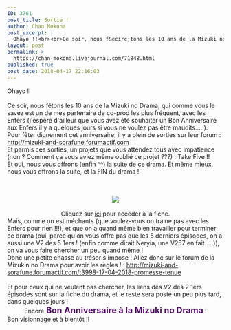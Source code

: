```yaml
---
ID: 3761
post_title: Sortie !
author: Chan Mokona
post_excerpt: |
  Ohayo !!<br><br>Ce soir, nous f&ecirc;tons les 10 ans de la Mizuki no Drama, qui comme vous le savez est un de mes partenaire de co-prod les plus fr&eacute;quent, avec les Enfers (j'esp&egrave;re d'ailleur que vous avez &eacute;t&eacute; souhaiter un Bon Anniversaire aux Enfers il y a quelques jours si vous ne voulez pas &ecirc;tre maudits.....).<br>Pour f&ecirc;ter dignement cet anniversaire, il y a plein de sorties sur leur forum : <a href="http://mizuki-and-sorafune.forumactif.com/" rel="nofollow">http://mizuki-and-sorafune.forumactif.com</a><br>Et parmis ces sorties, un projets que vous attendez tous avec impatience (non ? Comment &ccedil;a vous aviez m&ecirc;me oubli&eacute; ce projet ???) : Take Five !!<br>Et oui, nous vous offrons (enfin ^^) la suite de ce drama. Et m&ecirc;me mieux, nous vous offrons la suite, et la FIN du drama !<br><br><br><div><img src="https://i82.servimg.com/u/f82/16/34/21/14/take-f11.jpg"><span> </span><span> </span><span> </span><span> </span><span> </span><br><br>Cliquez sur <a href="https://chan-mokona.livejournal.com/tag/take%20five" rel="nofollow">ici</a> pour acc&eacute;der &agrave; la fiche.</div><div>Mais, comme on est m&eacute;chants (que voulez-vous on traine pas avec les Enfers pour rien !!!), et que on a quand m&ecirc;me bien travailler pour terminer ce drama (oui, parce qu'on vous offre pas que les 5 derniers &eacute;pisodes, on a aussi une V2 des 5 1ers ! (enfin comme dirait Neryia, une V257 en fait.....)), on va vous faire chercher un peu quand m&ecirc;me !<br>Donc une petite chasse au tr&eacute;sor s'impose ! Allez donc sur le forum de la Mizukin no Drama pour avoir les r&egrave;gles ! : <a href="http://mizuki-and-sorafune.forumactif.com/t3998-17-04-2018-promesse-tenue" rel="nofollow">http://mizuki-and-sorafune.forumactif.com/t3998-17-04-2018-promesse-tenue</a><br><br>Et pour ceux qui ne veulent pas chercher, les liens des V2 des 2 1ers &eacute;pisodes sont sur la fiche du drama, et le reste sera post&eacute; un peu plus tard, dans quelques jours !</div><div>Encore<span><span><b> Bon Anniversaire &agrave; la Mizuki no Drama</b></span></span> !</div><div>Bon visionnage et &agrave; bient&ocirc;t !!</div>
layout: post
permalink: >
  https://chan-mokona.livejournal.com/71848.html
published: true
post_date: 2018-04-17 22:16:03
---
```

Ohayo !!<br /><br />Ce soir, nous f&ecirc;tons les 10 ans de la Mizuki no Drama, qui comme vous le savez est un de mes partenaire de co-prod les plus fr&eacute;quent, avec les Enfers (j&#39;esp&egrave;re d&#39;ailleur que vous avez &eacute;t&eacute; souhaiter un Bon Anniversaire aux Enfers il y a quelques jours si vous ne voulez pas &ecirc;tre maudits.....).<br />Pour f&ecirc;ter dignement cet anniversaire, il y a plein de sorties sur leur forum : <a href="http://mizuki-and-sorafune.forumactif.com/" rel="nofollow">http://mizuki-and-sorafune.forumactif.com</a><br />Et parmis ces sorties, un projets que vous attendez tous avec impatience (non ? Comment &ccedil;a vous aviez m&ecirc;me oubli&eacute; ce projet ???) : Take Five !!<br />Et oui, nous vous offrons (enfin ^^) la suite de ce drama. Et m&ecirc;me mieux, nous vous offrons la suite, et la FIN du drama !<br /><br /><br /><div style="text-align:center"><img src="https://united-subs.dearclouds.com/wp-content/uploads/2018/04/6ff364adacdf6e520f0810c537809e0b.jpg" /><span style="display: none;"> </span><span style="display: none;"> </span><span style="display: none;"> </span><span style="display: none;"> </span><span style="display: none;"> </span><br /><br />Cliquez sur <a href="https://chan-mokona.livejournal.com/tag/take%20five" rel="nofollow">ici</a> pour acc&eacute;der &agrave; la fiche.</div><div>Mais, comme on est m&eacute;chants (que voulez-vous on traine pas avec les Enfers pour rien !!!), et que on a quand m&ecirc;me bien travailler pour terminer ce drama (oui, parce qu&#39;on vous offre pas que les 5 derniers &eacute;pisodes, on a aussi une V2 des 5 1ers ! (enfin comme dirait Neryia, une V257 en fait.....)), on va vous faire chercher un peu quand m&ecirc;me !<br />Donc une petite chasse au tr&eacute;sor s&#39;impose ! Allez donc sur le forum de la Mizukin no Drama pour avoir les r&egrave;gles ! : <a href="http://mizuki-and-sorafune.forumactif.com/t3998-17-04-2018-promesse-tenue" rel="nofollow">http://mizuki-and-sorafune.forumactif.com/t3998-17-04-2018-promesse-tenue</a><br /><br />Et pour ceux qui ne veulent pas chercher, les liens des V2 des 2 1ers &eacute;pisodes sont sur la fiche du drama, et le reste sera post&eacute; un peu plus tard, dans quelques jours !</div><div style="text-align:center">Encore<span style="color:#570e6b;"><span style="font-size:1.4em;"><b> Bon Anniversaire &agrave; la Mizuki no Drama</b></span></span> !</div><div>Bon visionnage et &agrave; bient&ocirc;t !!</div>